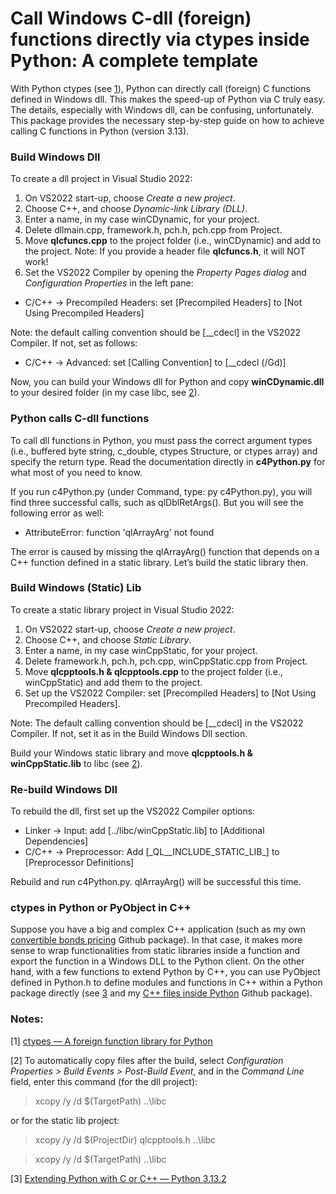 # Call Windows C-dll (foreign) functions directly via ctypes inside Python: A complete template

With Python ctypes (see [1](#notes)), Python can directly call (foreign) C functions defined in Windows dll. This makes the speed-up of Python via C truly easy. The details, especially with Windows dll, can be confusing, unfortunately. This package provides the necessary step-by-step guide on how to achieve calling C functions in Python (version 3.13).

### Build Windows Dll
To create a dll project in Visual Studio 2022:
1.	On VS2022 start-up, choose _Create a new project_.
2.	Choose C++, and choose _Dynamic-link Library (DLL)_.
3.	Enter a name, in my case winCDynamic, for your project.
4.	Delete dllmain.cpp, framework.h, pch.h, pch.cpp from Project.
5.	Move **qlcfuncs.cpp** to the project folder (i.e., winCDynamic) and add to the project. Note: If you provide a header file **qlcfuncs.h**, it will NOT work!
6.	Set the VS2022 Compiler by opening the _Property Pages dialog_ and _Configuration Properties_ in the left pane:
- C/C++ -> Precompiled Headers: set [Precompiled Headers] to [Not Using Precompiled Headers]

Note: the default calling convention should be [__cdecl] in the VS2022 Compiler. If not, set as follows:
- C/C++ -> Advanced: set [Calling Convention] to [__cdecl (/Gd)]
  
Now, you can build your Windows dll for Python and copy **winCDynamic.dll** to your desired folder (in my case libc, see [2](#notes)).

### Python calls C-dll functions
To call dll functions in Python, you must pass the correct argument types (i.e., buffered byte string, c_double, ctypes Structure, or ctypes array) and specify the return type. Read the documentation directly in **c4Python.py** for what most of you need to know.

If you run c4Python.py (under Command, type: py c4Python.py), you will find three successful calls, such as qlDblRetArgs(). But you will see the following error as well:
- AttributeError: function 'qlArrayArg' not found

The error is caused by missing the qlArrayArg() function that depends on a C++ function defined in a static library. Let’s build the static library then.

### Build Windows (Static) Lib
To create a static library project in Visual Studio 2022:
1.	On VS2022 start-up, choose _Create a new project_.
2.	Choose C++, and choose _Static Library_.
3.	Enter a name, in my case winCppStatic, for your project.
4.	Delete framework.h, pch.h, pch.cpp, winCppStatic.cpp from Project.
5.	Move **qlcpptools.h & qlcpptools.cpp** to the project folder (i.e., winCppStatic) and add them to the project.
6.	Set up the VS2022 Compiler:	set [Precompiled Headers] to [Not Using Precompiled Headers].

Note: The default calling convention should be [__cdecl] in the VS2022 Compiler. If not, set it as in the Build Windows Dll section.

Build your Windows static library and move **qlcpptools.h & winCppStatic.lib** to libc (see [2](#notes)).

### Re-build Windows Dll
To rebuild the dll, first set up the VS2022 Compiler options:
- Linker -> Input: add [../libc/winCppStatic.lib] to [Additional Dependencies]
- C/C++ -> Preprocessor: Add [\_QL__INCLUDE_STATIC_LIB_] to [Preprocessor Definitions]

Rebuild and run c4Python.py. qlArrayArg() will be successful this time.

### ctypes in Python or PyObject in C++
Suppose you have a big and complex C++ application (such as my own [convertible bonds pricing](../../../cvt-bond-pricer) Github package). In that case, it makes more sense to wrap functionalities from static libraries inside a function and export the function in a Windows DLL to the Python client. On the other hand, with a few functions to extend Python by C++, you can use PyObject defined in Python.h to define modules and functions in C++ within a Python package directly (see [3](#notes) and my [C++ files inside Python](../../../Cpp-Inside-Python) Github package).

### Notes:
[1] [ctypes — A foreign function library for Python](https://docs.python.org/3/library/ctypes.html)

[2] To automatically copy files after the build, select _Configuration Properties > Build Events > Post-Build Event_, and in the *Command Line* field, enter this command (for the dll project):
> xcopy /y /d $(TargetPath)  ..\\libc

or for the static lib project:
> xcopy /y /d $(ProjectDir) qlcpptools.h ..\\libc

> xcopy /y /d $(TargetPath) ..\\libc

[3] [Extending Python with C or C++ — Python 3.13.2](https://docs.python.org/3/extending/extending.html)
